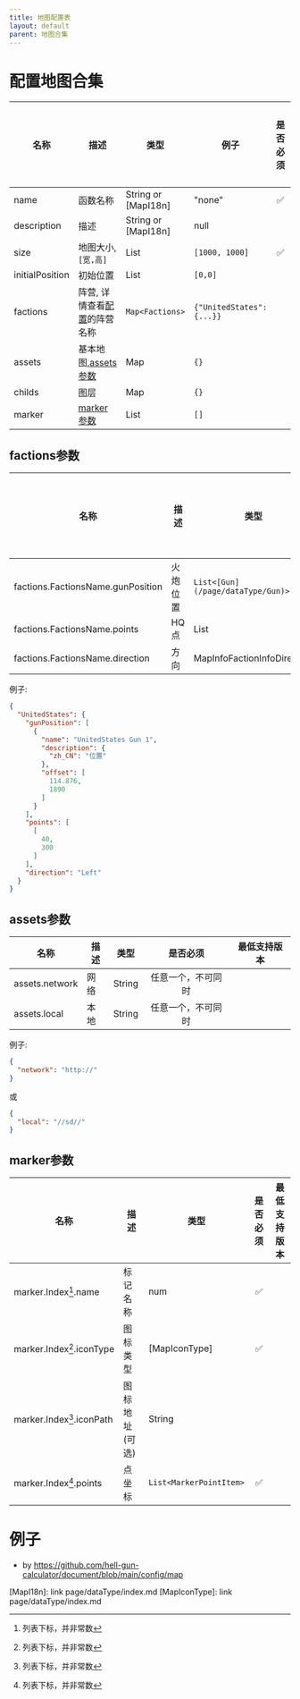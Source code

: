 ```yaml
---
title: 地图配置表
layout: default
parent: 地图合集
---
```


# 配置地图合集

| 名称              | 描述                                         | 类型                  | 例子                        | 是否必须 | 最低支持版本 |
|-----------------|--------------------------------------------|---------------------|---------------------------|:----:|--------|
| name            | 函数名称                                       | String or [MapI18n] | "none"                    |  ✅   |        |
| description     | 描述                                         | String or [MapI18n] | null                      |      |        |
| size            | 地图大小, `[宽,高]`                              | List                | `[1000, 1000]`            |  ✅   |        |
| initialPosition | 初始位置                                       | List                | `[0,0]`                   |      |        |
| factions        | 阵营, 详情查看[配置](/page/dataType/factions)的阵营名称 | `Map<Factions>`     | `{"UnitedStates": {...}}` |      |        |
| assets          | 基本地图,[assets参数](#assets参数)                 | Map                 | `{}`                      |      |        |
| childs          | 图层                                         | Map                 | `{}`                      |      |        |
| marker          | [marker参数](#marker参数)                      | List                | `[]`                      |      |        |

## factions参数

| 名称                                | 描述   | 类型                                | 例子      | 是否必须 | 最低支持版本 |
|-----------------------------------|------|-----------------------------------|---------|------|--------|
| factions.FactionsName.gunPosition | 火炮位置 | `List<[Gun](/page/dataType/Gun)>` | `[Gun]` |      |        |
| factions.FactionsName.points      | HQ点  | List                              | ``      |      |        |
| factions.FactionsName.direction   | 方向   | MapInfoFactionInfoDirection       | 查看      | ✅    |        |

例子:

```json
{
  "UnitedStates": {
    "gunPosition": [
      {
        "name": "UnitedStates Gun 1",
        "description": {
          "zh_CN": "位置"
        },
        "offset": [
          114.876,
          1890
        ]
      }
    ],
    "points": [
      [
        40,
        300
      ]
    ],
    "direction": "Left"
  }
}
```

## assets参数

| 名称             | 描述 | 类型     |   是否必须    | 最低支持版本 |
|----------------|----|--------|:---------:|--------|
| assets.network | 网络 | String | 任意一个，不可同时 |        |
| assets.local   | 本地 | String | 任意一个，不可同时 |        |

例子:

```json
{
  "network": "http://"
}
```

或

```json
{
  "local": "//sd//"
}
```

## marker参数

| 名称                        | 描述       | 类型                      | 是否必须 | 最低支持版本 |
|---------------------------|----------|-------------------------|:----:|--------|
| marker.Index[^1].name     | 标记名称     | num                     |  ✅   |        |
| marker.Index[^1].iconType | 图标类型     | [MapIconType]           |  ✅   |        |
| marker.Index[^1].iconPath | 图标地址(可选) | String                  |      |        |
| marker.Index[^1].points   | 点坐标      | `List<MarkerPointItem>` |  ✅   |        |

# 例子

- by https://github.com/hell-gun-calculator/document/blob/main/config/map

[^1]: 列表下标，并非常数

[MapI18n]:  link page/dataType/index.md
[MapIconType]:  link page/dataType/index.md 
